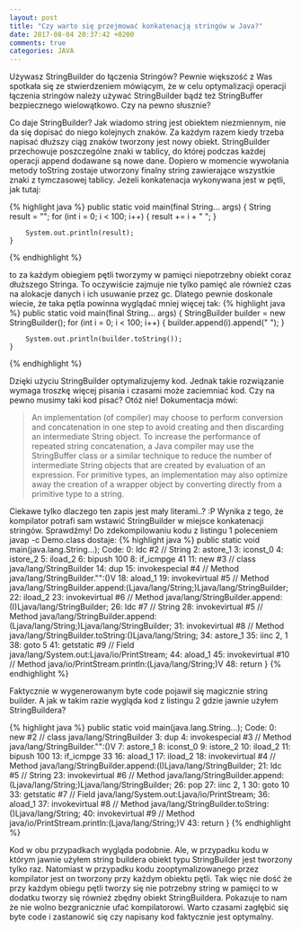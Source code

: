 ```yaml
---
layout: post
title: "Czy warto się przejmować konkatenacją stringów w Java?"
date: 2017-08-04 20:37:42 +0200
comments: true
categories: JAVA
---
```

Używasz StringBuilder do łączenia Stringów? Pewnie większość z Was spotkała się ze stwierdzeniem mówiącym, że w celu optymalizacji operacji łączenia stringów należy używać
StringBuilder bądź też StringBuffer bezpiecznego wielowątkowo. Czy na pewno słusznie?
<!--more-->

Co daje StringBuilder? Jak wiadomo string jest obiektem niezmiennym, nie da się dopisać do niego kolejnych znaków. Za każdym razem kiedy trzeba napisać dłuższy ciąg
znaków tworzony jest nowy obiekt. StringBuilder przechowuje poszczególne znaki w tablicy, do której podczas każdej operacji append dodawane są nowe dane. Dopiero
w momencie wywołania metody toString zostaje utworzony finalny string zawierające wszystkie znaki z tymczasowej tablicy. Jeżeli konkatenacja wykonywana jest w pętli,
jak tutaj:

{% highlight java %}
  public static void main(final String... args) {
        String result = "";
        for (int i = 0; i < 100; i++) {
            result += i + " ";
        }

        System.out.println(result);
    }
{% endhighlight %}

to za każdym obiegiem pętli tworzymy w pamięci niepotrzebny obiekt coraz dłuższego Stringa. To oczywiście zajmuje nie tylko pamięć ale również czas na alokacje danych
i ich usuwanie przez gc.
Dlatego pewnie doskonale wiecie, że taka pętla powinna wyglądać mniej więcej tak:
{% highlight java %}
  public static void main(final String... args) {
        StringBuilder builder = new StringBuilder();
        for (int i = 0; i < 100; i++) {
            builder.append(i).append(" ");
        }

        System.out.println(builder.toString());
    }
{% endhighlight %}

Dzięki użyciu StringBuilder optymalizujemy kod. Jednak takie rozwiązanie wymaga troszkę więcej pisania i czasami może zaciemniać kod. Czy na pewno musimy taki kod pisać?
Otóż nie! Dokumentacja mówi:
>An implementation (of compiler) may choose to perform conversion and concatenation in one step to avoid creating and then discarding an intermediate String object. 
To increase the performance of repeated string concatenation, a Java compiler may use the StringBuffer class or a similar technique to reduce the number of intermediate 
String objects that are created by evaluation of an expression. For primitive types, an implementation may also optimize away the creation of a wrapper object by converting
directly from a primitive type to a string.

Ciekawe tylko dlaczego ten zapis jest mały literami..? :P Wynika z tego, że kompilator potrafi sam wstawić StringBuilder w miejsce konkatenacji stringów. Sprawdźmy!
Do zdekompilowaniu kodu z listingu 1 poleceniem javap -c Demo.class dostaje:
{% highlight java %}
  public static void main(java.lang.String...);
    Code:
       0: ldc           #2 // String
       2: astore_1
       3: iconst_0
       4: istore_2
       5: iload_2
       6: bipush        100
       8: if_icmpge     41
      11: new           #3 // class java/lang/StringBuilder
      14: dup
      15: invokespecial #4 // Method java/lang/StringBuilder."<init>":()V
      18: aload_1
      19: invokevirtual #5 // Method java/lang/StringBuilder.append:(Ljava/lang/String;)Ljava/lang/StringBuilder;
      22: iload_2
      23: invokevirtual #6 // Method java/lang/StringBuilder.append:(I)Ljava/lang/StringBuilder;
      26: ldc           #7 // String
      28: invokevirtual #5 // Method java/lang/StringBuilder.append:(Ljava/lang/String;)Ljava/lang/StringBuilder;
      31: invokevirtual #8 // Method java/lang/StringBuilder.toString:()Ljava/lang/String;
      34: astore_1
      35: iinc          2, 1
      38: goto          5
      41: getstatic     #9 // Field java/lang/System.out:Ljava/io/PrintStream;
      44: aload_1
      45: invokevirtual #10 // Method java/io/PrintStream.println:(Ljava/lang/String;)V
      48: return
}
{% endhighlight %}

Faktycznie w wygenerowanym byte code pojawił się magicznie string builder. A jak w takim razie wygląda kod z listingu 2 gdzie jawnie użyłem StringBuildera?

{% highlight java %}
  public static void main(java.lang.String...);
    Code:
       0: new           #2 // class java/lang/StringBuilder
       3: dup
       4: invokespecial #3 // Method java/lang/StringBuilder."<init>":()V
       7: astore_1
       8: iconst_0
       9: istore_2
      10: iload_2
      11: bipush        100
      13: if_icmpge     33
      16: aload_1
      17: iload_2
      18: invokevirtual #4 // Method java/lang/StringBuilder.append:(I)Ljava/lang/StringBuilder;
      21: ldc           #5 // String
      23: invokevirtual #6 // Method java/lang/StringBuilder.append:(Ljava/lang/String;)Ljava/lang/StringBuilder;
      26: pop
      27: iinc          2, 1
      30: goto          10
      33: getstatic     #7 // Field java/lang/System.out:Ljava/io/PrintStream;
      36: aload_1
      37: invokevirtual #8 // Method java/lang/StringBuilder.toString:()Ljava/lang/String;
      40: invokevirtual #9 // Method java/io/PrintStream.println:(Ljava/lang/String;)V
      43: return
}
{% endhighlight %}

Kod w obu przypadkach wygląda podobnie. Ale, w przypadku kodu w którym jawnie użyłem string buildera obiekt typu StringBuilder jest tworzony tylko raz. Natomiast
w przypadku kodu zooptymalizowanego przez kompilator jest on tworzony przy każdym obiektu pętli. Tak więc nie dość że przy każdym obiegu pętli tworzy się nie
potrzebny string w pamięci to w dodatku tworzy się również zbędny obiekt StringBuildera. Pokazuje to nam że nie wolno bezgranicznie ufać kompilatorowi. Warto czasami
zagłębić się byte code i zastanowić się czy napisany kod faktycznie jest optymalny.